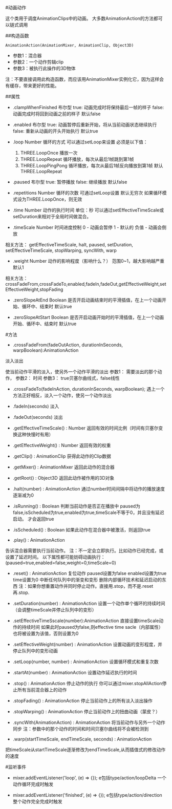 #动画动作

这个类用于调度AnimationClips中的动画。
大多数AnimationAction的方法都可以链式调用

##构造函数

```
AnimationAction(AnimationMixer, AnimationClip, Object3D)
```
* 参数1：混合器
* 参数2：一个动作剪辑clip
* 参数3：被执行此操作的3D物体

注：不要直接调用此构造函数，而应该用AnimationMixer实例化它，因为这样会有缓存，带来更好的性能。

##属性

* .clampWhenFinished 布尔型
true: 动画完成时将保持最后一帧的样子
false: 动画完成时将回到动画之前的样子
默认false

* .enabled 布尔型
true: 动画暂停后重新开始，将从当前动画状态继续执行
false: 重新从动画的开头开始执行
默认true

* .loop Number
循环的方式
可以通过setLoop来设置
必须是以下值：
	1. THREE.LoopOnce 播放一次
	2. THREE.LoopRepeat 循环播放，每次从最后1帧跳到第1帧
	3. THREE.LoopPingPong 循环播放，每次从最后1帧反向播放到第1帧
默认THREE.LoopRepeat

* .paused 布尔型
true: 暂停播放
false: 继续播放
默认false

* .repetitions Number
循环的次数
可通过setLoop设置
默认无穷次
如果循环模式设为THREE.LoopOnce，则无效

* .time Number
动作的执行时间
单位：秒
可以通过setEffectiveTimeScale或setDuration来相对于全局时间做混合。

* .timeScale Number
时间进度控制
0 - 动画会暂停
1 - 默认的
负值 - 动画会倒放

相关方法：
getEffectiveTimeScale, halt, paused, setDuration, setEffectiveTimeScale, stopWarping, syncWith, warp

* .weight Number
动作的影响程度（影响什么？）
范围0~1，越大影响越严重
默认1

相关方法：
crossFadeFrom,crossFadeTo,enabled,fadeIn,fadeOut,getEffectiveWeight,setEffectiveWeight,stopFading

* .zeroSlopeAtEnd Boolean
是否开启动画结束时的平滑插值，在上一个动画开始、循环中、结束时
默认true

* .zeroSlopeAtStart Boolean
是否开启动画开始时的平滑插值，在上一个动画开始、循环中、结束时
默认true

#方法

* .crossFadeFrom(fadeOutAction, durationInSeconds, warpBoolean):AnimationAction

淡入淡出

使当前动作平滑的淡入，使另外一个动作平滑的淡出
参数1： 需要淡出的那个动作，
参数2： 时间
参数3： true贝塞尔曲线式，false线性

* .crossFadeTo(fadeInAction, durationInSeconds, warpBoolean);
遇上一个方法正好相反，淡入一个动作，使另一个动作淡出

* .fadeIn(seconds)
淡入

* .fadeOut(seconds)
淡出

* .getEffectiveTimeScale() : Number
返回有效的时间比例（时间有贝塞尔变换这种快慢时有用）

* .getEffectiveWeight() : Number
返回有效的权重

* .getClip() : AnimationClip
获得此动作的Clip数据

* .getMixer() : AnimationMixer
返回此动作的混合器

* .getRoot() : Object3D
返回此动作被作用的3D对象

* .halt(number) : AnimationAction
通过number时间间隔中将动作的播放速度逐渐减为0

* .isRunning() : Boolean
判断当前动作是否正在播放中
paused为false,isScheduled为true,enabled为true,timeScale不等于0，并且没有延迟启动。
才会返回true

* .isScheduled() : Boolean
如果此动作在混合器中被激活，则返回true

* .play() : AnimationAction

告诉混合器需要执行当前动作。
注：不一定会立即执行。比如动作已经完成，或设置了延迟时间。
以下属性都可能妨碍动画执行：(paused=true,enabled=false,weight=0,timeScale=0)

* .reset() : AnimationAction
复位动作
paused设置为false
enabled设置为true
time设置为0
中断任何队列中的渐变和变形
删除内部循环技术和延迟启动的东西
注：如果你想重置动作并同时停止动作。直接用.stop，而不是.reset再.stop.

* .setDuration(number) : AnimationAction
设置一个动作单个循环的持续时间
（会调整timeScale并停止队列中的变形）

* .setEffectiveTimeSscale(number):AnimationAction
直接设置timeScale动作的持续时间
如果此时paused为false,则effective time sacle（内部属性）也将被设置为该值，否则设置为0

* .setEffectiveWeight(number) : AnimationAction
设置动画的变形程度，并停止队列中的变形动画

* .setLoop(number, number) : AnimationAction
设置循环模式和重复次数

* .startAt(number) : AnimationAction
设置动作延迟执行的时间

* .stop() : AnimationAction
停止动作的执行
你可以通过mixer.stopAllAction停止所有当前混合器上的动作

* .stopFading() : AnimationAction
停止当前动作上的所有淡入淡出操作

* .stopWarping() : AnimationAction
停止当前动作上的扭曲动画（蒙皮？）

* .syncWith(AnimationAction) : AnimationAction
将当前动作与另外一个动作同步
注：参数中的那个动作的时间和时间贝塞尔曲线将不会被检测到

* .warp(startTimeScale, endTimeScale, seconds) : AnimationAction

把timeScale从startTimeScale逐渐修改为endTimeScale,从而插值式的修改动作的速度

#监听事件

* mixer.addEventListener('loop', (e) => {});
e包括type/action/loopDelta
一个动作循环完成时触发

* mixer.addEventListener('finished', (e) => {});
e包括type/action/direction
整个动作完全完成时触发










